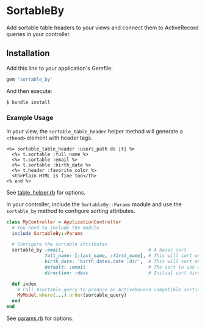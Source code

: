 # SortableBy

Add sortable table headers to your views and connect them to ActiveRecord queries in your controller.

## Installation

Add this line to your application's Gemfile:

```ruby
gem 'sortable_by'
```

And then execute:
```bash
$ bundle install
```

### Example Usage

In your view, the `sortable_table_header` helper method will generate a `<thead>` element with header tags.

```erb
<%= sortable_table_header :users_path do |t| %>
  <%= t.sortable :full_name %>
  <%= t.sortable :email %>
  <%= t.sortable :birth_date %>
  <%= t.header :favorite_color %>
  <th>Plain HTML is fine too</th>
<% end %>
```

See [table_helper.rb](./app/helpers/sortable_by/table_helper.rb) for options.

In your controller, include the `SortableBy::Params` module and use the `sortable_by` method to configure sorting attributes.

```ruby
class MyController < ApplicationController
  # You need to include the module
  include SortableBy::Params

  # Configure the sortable attributes
  sortable_by :email,                               # A basic sort
              full_name: [:last_name, :first_name], # This will sort on two columns
              birth_date: 'birth_dates.date :dir',  # This will sort on a joined table
              default: :email                       # The sort to use when none is passed
              direction: :desc                      # Initial sort direction (defaults to :asc)

  def index
    # Call #sortable_query to produce an ActiveRecord compatible sorting hash
    MyModel.where(...).order(sortable_query)
  end
end
```

See [params.rb](./app/controllers/concerns/sortable_by/params.rb) for options.
